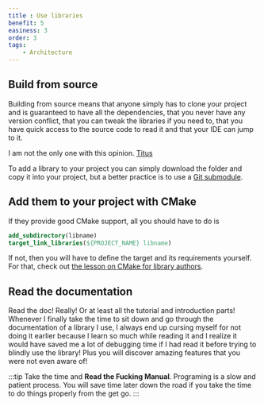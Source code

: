 ```yaml
---
title : Use libraries
benefit: 5
easiness: 3
order: 3
tags:
    - Architecture
---
```


## Build from source

Building from source means that anyone simply has to clone your project and is guaranteed to have all the dependencies, that you never have any version conflict, that you can tweak the libraries if you need to, that you have quick access to the source code to read it and that your IDE can jump to it.

I am not the only one with this opinion. [Titus](https://youtu.be/tISy7EJQPzI)

To add a library to your project you can simply download the folder and copy it into your project, but a better practice is to use a [Git submodule](./git-submodules.md).

## Add them to your project with CMake

If they provide good CMake support, all you should have to do is
```cmake
add_subdirectory(libname)
target_link_libraries(${PROJECT_NAME} libname)
```

If not, then you will have to define the target and its requirements yourself. For that, check out [the lesson on CMake for library authors](./cmake#cmake-for-library-authors).

## Read the documentation

Read the doc! Really! Or at least all the tutorial and introduction parts!<br/>
Whenever I finally take the time to sit down and go through the documentation of a library I use, I always end up cursing myself for not doing it earlier because I learn so much while reading it and I realize it would have saved me a lot of debugging time if I had read it before trying to blindly use the library! Plus you will discover amazing features that you were not even aware of!

:::tip
Take the time and **Read the Fucking Manual**. Programing is a slow and patient process. You will save time later down the road if you take the time to do things properly from the get go.
:::
